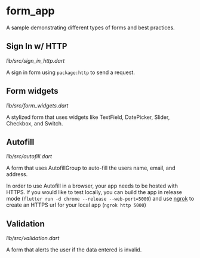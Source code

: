 # form_app

A sample demonstrating different types of forms and best practices.

## Sign In w/ HTTP
*lib/src/sign_in_http.dart* 

A sign in form using `package:http` to send a request.

## Form widgets
*lib/src/form_widgets.dart*

A stylized form that uses widgets like TextField, DatePicker, Slider, Checkbox,
and Switch.

## Autofill
*lib/src/autofill.dart* 

A form that uses AutofillGroup to auto-fill the users name, email, and address.

In order to use Autofill in a browser, your app needs to be hosted with HTTPS.
If you would like to test locally, you can build the app in release mode
(`flutter run -d chrome --release --web-port=5000`) and use
[ngrok](https://ngrok.com/) to create an HTTPS url for your local app (`ngrok
http 5000`)

## Validation
*lib/src/validation.dart* 

A form that alerts the user if the data entered is invalid.

